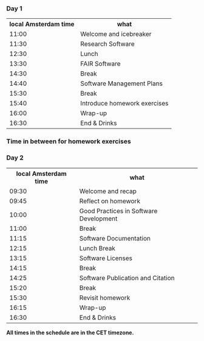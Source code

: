 
<div class="row">
  <div class="col-md-6">
    <h3>Day 1</h3>
    <table class="table table-striped">
      <tr> <th>local Amsterdam time</th> <th>what</th></tr>
      <tr> <td>11:00</td>  <td>Welcome and icebreaker</td> </tr>
      <tr> <td>11:30</td>  <td>Research Software</td></tr>
      <tr> <td>12:30</td>  <td>Lunch</td> </tr>
      <tr> <td>13:30</td>  <td>FAIR Software</td> </tr>
      <tr> <td>14:30</td>  <td>Break</td></tr>
      <tr> <td>14:40</td>  <td>Software Management Plans</td> </tr>
      <tr> <td>15:30</td>  <td>Break</td></tr>
      <tr> <td>15:40</td>  <td>Introduce homework exercises</td> </tr>
      <tr> <td>16:00</td>  <td>Wrap-up</td> </tr>
      <tr> <td>16:30</td>  <td>End & Drinks</td> </tr>
    </table>
  </div>

  <h3> Time in between for homework exercises</h3>

  <div class="col-md-6">
    <h3>Day 2</h3>
    <table class="table table-striped">
      <tr> <th>local Amsterdam time</th> <th>what</th></tr>
      <tr> <td>09:30</td>  <td>Welcome and recap</td> </tr>
      <tr> <td>09:45</td>  <td>Reflect on homework</td></tr>
      <tr> <td>10:00</td>  <td>Good Practices in Software Development</td> </tr>
      <tr> <td>11:00</td>  <td>Break</td></tr>
      <tr> <td>11:15</td>  <td>Software Documentation</td> </tr>
      <tr> <td>12:15</td>  <td>Lunch Break</td></tr>
      <tr> <td>13:15</td>  <td>Software Licenses</td> </tr>
      <tr> <td>14:15</td>  <td>Break</td> </tr>
      <tr> <td>14:25</td>  <td>Software Publication and Citation</td></tr>
      <tr> <td>15:20</td>  <td>Break</td> </tr>
      <tr> <td>15:30</td>  <td>Revisit homework</td> </tr>
      <tr> <td>16:15</td>  <td>Wrap-up</td> </tr>
      <tr> <td>16:30</td>  <td>End & Drinks</td> </tr>
    </table>
  </div>
</div>

<p><b>All times in the schedule are in the CET timezone.</b></p>